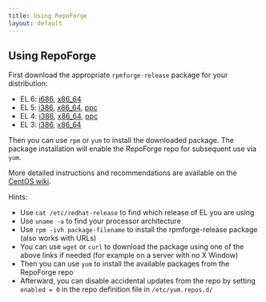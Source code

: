 ```yaml
---
title: Using RepoForge
layout: default
---
```


## Using RepoForge ##

First download the appropriate `rpmforge-release` package for your distribution:

* EL 6: [i686](http://pkgs.repoforge.org/rpmforge-release/rpmforge-release-0.5.3-1.el6.rf.i686.rpm), [x86_64](http://pkgs.repoforge.org/rpmforge-release/rpmforge-release-0.5.3-1.el6.rf.x86_64.rpm)
* EL 5: [i386](http://pkgs.repoforge.org/rpmforge-release/rpmforge-release-0.5.3-1.el5.rf.i386.rpm), [x86_64](http://pkgs.repoforge.org/rpmforge-release/rpmforge-release-0.5.3-1.el5.rf.x86_64.rpm), [ppc](http://pkgs.repoforge.org/rpmforge-release/rpmforge-release-0.5.1-1.el5.rf.ppc.rpm)
* EL 4: [i386](http://pkgs.repoforge.org/rpmforge-release/rpmforge-release-0.5.3-1.el4.rf.i386.rpm), [x86_64](http://pkgs.repoforge.org/rpmforge-release/rpmforge-release-0.5.3-1.el4.rf.x86_64.rpm), [ppc](http://pkgs.repoforge.org/rpmforge-release/rpmforge-release-0.5.1-1.el4.rf.ppc.rpm)
* EL 3: [i386](http://pkgs.repoforge.org/rpmforge-release/rpmforge-release-0.5.3-1.el3.rf.i386.rpm), [x86_64](http://pkgs.repoforge.org/rpmforge-release/rpmforge-release-0.5.3-1.el3.rf.x86_64.rpm)

Then you can use `rpm` or `yum` to install the downloaded package. The package installation will enable the RepoForge repo for subsequent use via `yum`.

More detailed instructions and recommendations are available on the [CentOS wiki](http://wiki.centos.org/AdditionalResources/Repositories/RPMForge).

Hints:

* Use `cat /etc/redhat-release` to find which release of EL you are using
* Use `uname -a` to find your processor architecture
* Use `rpm -ivh package-filename` to install the rpmforge-release package (also works with URLs)
* You can use `wget` or `curl` to download the package using one of the above links if needed (for example on a server with no X Window)
* Then you can use `yum` to install the available packages from the RepoForge repo
* Afterward, you can disable accidental updates from the repo by setting `enabled = 0` in the repo definition file in `/etc/yum.repos.d/`

